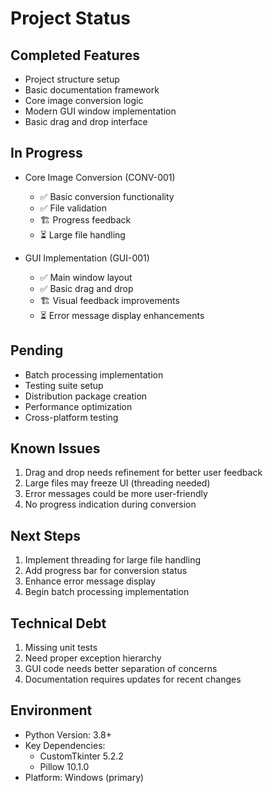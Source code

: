 # Project Status

## Completed Features
- Project structure setup
- Basic documentation framework
- Core image conversion logic
- Modern GUI window implementation
- Basic drag and drop interface

## In Progress
- Core Image Conversion (CONV-001)
  - ✅ Basic conversion functionality
  - ✅ File validation
  - 🏗️ Progress feedback
  - ⏳ Large file handling

- GUI Implementation (GUI-001)
  - ✅ Main window layout
  - ✅ Basic drag and drop
  - 🏗️ Visual feedback improvements
  - ⏳ Error message display enhancements

## Pending
- Batch processing implementation
- Testing suite setup
- Distribution package creation
- Performance optimization
- Cross-platform testing

## Known Issues
1. Drag and drop needs refinement for better user feedback
2. Large files may freeze UI (threading needed)
3. Error messages could be more user-friendly
4. No progress indication during conversion

## Next Steps
1. Implement threading for large file handling
2. Add progress bar for conversion status
3. Enhance error message display
4. Begin batch processing implementation

## Technical Debt
1. Missing unit tests
2. Need proper exception hierarchy
3. GUI code needs better separation of concerns
4. Documentation requires updates for recent changes

## Environment
- Python Version: 3.8+
- Key Dependencies:
  - CustomTkinter 5.2.2
  - Pillow 10.1.0
- Platform: Windows (primary) 